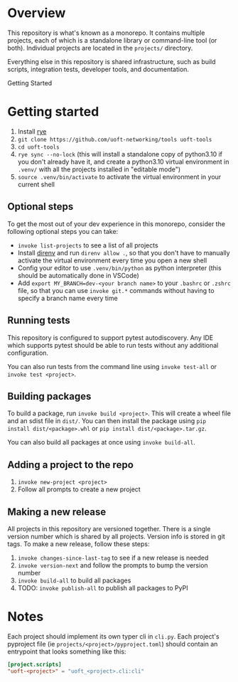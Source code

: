 # Overview

This repository is what's known as a monorepo. It contains multiple projects, each of which is a standalone library or command-line tool (or both). Individual projects are located in the `projects/` directory.

Everything else in this repository is shared infrastructure, such as build scripts, integration tests, developer tools, and documentation.

Getting Started

# Getting started

1. Install [rye](https://rye-up.com/guide/installation/)
2. `git clone https://github.com/uoft-networking/tools uoft-tools`
3. `cd uoft-tools`
4. `rye sync --no-lock` (this will install a standalone copy of python3.10 if you don't already have it, and create a python3.10 virtual environment in `.venv/` with all the projects installed in "editable mode")
5. `source .venv/bin/activate` to activate the virtual environment in your current shell

## Optional steps

To get the most out of your dev experience in this monorepo, consider the following optional steps you can take:

 - `invoke list-projects` to see a list of all projects
 - Install [direnv](https://direnv.net/) and run `direnv allow .`, so that you don't have to manually activate the virtual environment every time you open a new shell
 - Config your editor to use `.venv/bin/python` as python interpreter (this should be automatically done in VSCode)
 - Add `export MY_BRANCH=dev-<your branch name>` to your `.bashrc` or `.zshrc` file, so that you can use `invoke git.*` commands without having to specify a branch name every time

## Running tests

This repository is configured to support pytest autodiscovery. Any IDE which supports pytest should be able to run tests without any additional configuration.

You can also run tests from the command line using `invoke test-all` or `invoke test <project>`.

## Building packages

To build a package, run `invoke build <project>`. This will create a wheel file and an sdist file in `dist/`.
You can then install the package using `pip install dist/<package>.whl` or `pip install dist/<package>.tar.gz`.

You can also build all packages at once using `invoke build-all`.

## Adding a project to the repo

1. `invoke new-project <project>`
2. Follow all prompts to create a new project

## Making a new release

All projects in this repository are versioned together. There is a single version number which is shared by all projects. Version info is stored in git tags. To make a new release, follow these steps:
1. `invoke changes-since-last-tag` to see if a new release is needed
2. `invoke version-next` and follow the prompts to bump the version number
3. `invoke build-all` to build all packages
4. TODO: `invoke publish-all` to publish all packages to PyPI

# Notes

Each project should implement its own typer cli in `cli.py`. Each project's pyproject file (ie `projects/<project>/pyproject.toml`) should contain an entrypoint that looks something like this:
```toml
[project.scripts]
"uoft-<project>" = "uoft_<project>.cli:cli"
```
